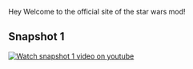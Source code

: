 Hey Welcome to the official site of the star wars mod!

## Snapshot 1
[![Watch snapshot 1 video on youtube](http://img.youtube.com/vi/K_U8KsA6OZc/0.jpg)](http://www.youtube.com/watch?v=K_U8KsA6OZc)
